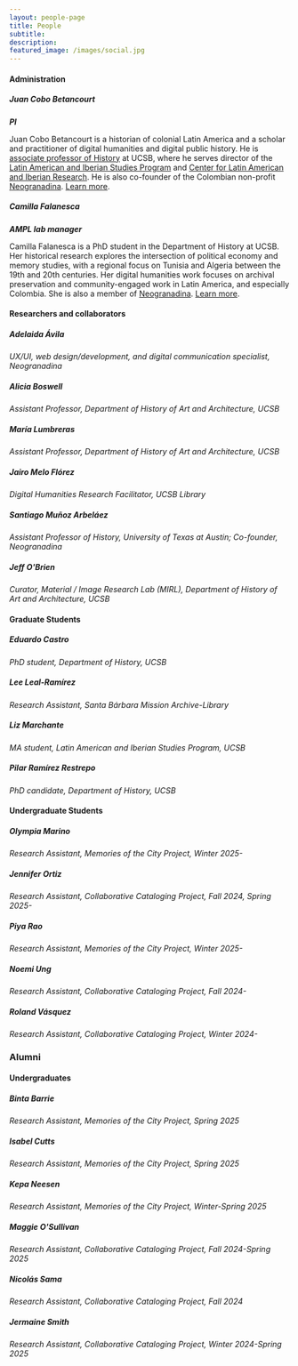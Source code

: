 ```yaml
---
layout: people-page
title: People
subtitle:
description: 
featured_image: /images/social.jpg
---
```


#### Administration

##### Juan Cobo Betancourt

***PI***

Juan Cobo Betancourt is a historian of colonial Latin America and a scholar and practitioner of digital humanities and digital public history. He is [associate professor of History](https://www.history.ucsb.edu/faculty/juan-cobo/) at UCSB, where he serves director of the [Latin American and Iberian Studies Program](https://lais.ucsb.edu) and [Center for Latin American and Iberian Research](https://clair.ucsb.edu). He is also co-founder of the Colombian non-profit [Neogranadina](https://neogranadina.org). [Learn more](https://www.history.ucsb.edu/faculty/juan-cobo/).

##### Camilla Falanesca

***AMPL lab manager***

Camilla Falanesca is a PhD student in the Department of History at UCSB. Her historical research explores the intersection of political economy and memory studies, with a regional focus on Tunisia and Algeria between the 19th and 20th centuries. Her digital humanities work focuses on archival preservation and community-engaged work in Latin America, and especially Colombia. She is also a member of [Neogranadina](https://neogranadina.org/en). [Learn more](https://www.history.ucsb.edu/graduate-student/camillafalanesca/).

#### Researchers and collaborators

##### Adelaida Ávila

*UX/UI, web design/development, and digital communication specialist, Neogranadina*

##### Alicia Boswell

*Assistant Professor, Department of History of Art and Architecture, UCSB*

##### María Lumbreras

*Assistant Professor, Department of History of Art and Architecture, UCSB*

##### Jairo Melo Flórez

*Digital Humanities Research Facilitator, UCSB Library*

##### Santiago Muñoz Arbeláez

*Assistant Professor of History, University of Texas at Austin; Co-founder, Neogranadina*

##### Jeff O'Brien

*Curator, Material / Image Research Lab (MIRL), Department of History of Art and Architecture, UCSB*

#### Graduate Students

##### Eduardo Castro

*PhD student, Department of History, UCSB*

##### Lee Leal-Ramírez

*Research Assistant, Santa Bárbara Mission Archive-Library*

##### Liz Marchante

*MA student, Latin American and Iberian Studies Program, UCSB*

##### Pilar Ramírez Restrepo

*PhD candidate, Department of History, UCSB*

#### Undergraduate Students

##### Olympia Marino

*Research Assistant, Memories of the City Project, Winter 2025-*

##### Jennifer Ortiz

*Research Assistant, Collaborative Cataloging Project, Fall 2024, Spring 2025-*

##### Piya Rao

*Research Assistant, Memories of the City Project, Winter 2025-*

##### Noemi Ung

*Research Assistant, Collaborative Cataloging Project, Fall 2024-*

##### Roland Vásquez

*Research Assistant, Collaborative Cataloging Project, Winter 2024-*

### Alumni

#### Undergraduates

##### Binta Barrie

*Research Assistant, Memories of the City Project, Spring 2025*

##### Isabel Cutts

*Research Assistant, Memories of the City Project, Spring 2025*

##### Kepa Neesen

*Research Assistant, Memories of the City Project, Winter-Spring 2025*

##### Maggie O'Sullivan

*Research Assistant, Collaborative Cataloging Project, Fall 2024-Spring 2025*

##### Nicolás Sama

*Research Assistant, Collaborative Cataloging Project, Fall 2024*

##### Jermaine Smith

*Research Assistant, Collaborative Cataloging Project, Winter 2024-Spring 2025*
